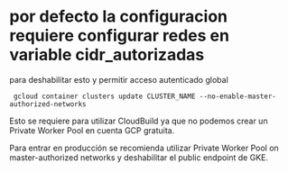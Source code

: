 # por defecto la configuracion requiere configurar redes en variable cidr_autorizadas

para deshabilitar esto y permitir acceso autenticado global

     gcloud container clusters update CLUSTER_NAME --no-enable-master-authorized-networks

Esto se requiere para utilizar CloudBuild ya que no podemos crear un Private Worker Pool en cuenta GCP gratuita.

Para entrar en producción se recomienda utilizar Private Worker Pool on master-authorized networks y deshabilitar el 
public endpoint de GKE.
